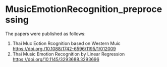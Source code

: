 # MusicEmotionRecognition_preprocessing

The papers were published as follows:
1) Thai Muc Eotion Rcognition based on Western Muic https://doi.org./10.1088/1742-6596/1195/1/012009
2) Thai Music Emotion Recognition by Linear Regression https://doi.org/10.1145/3293688.3293696
